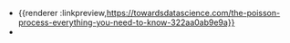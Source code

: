- {{renderer :linkpreview,https://towardsdatascience.com/the-poisson-process-everything-you-need-to-know-322aa0ab9e9a}}
-